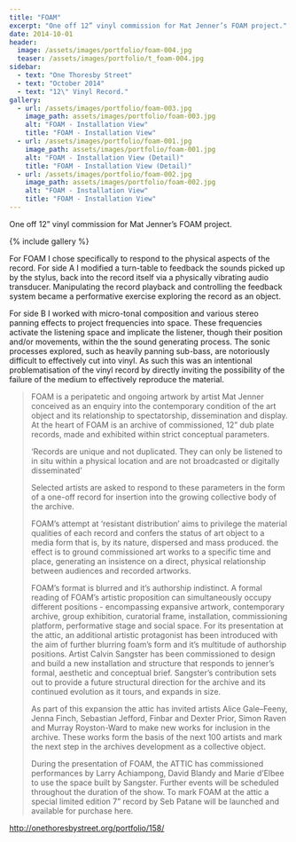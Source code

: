 ```yaml
---
title: "FOAM"
excerpt: "One off 12” vinyl commission for Mat Jenner’s FOAM project."
date: 2014-10-01
header:
  image: /assets/images/portfolio/foam-004.jpg
  teaser: /assets/images/portfolio/t_foam-004.jpg
sidebar:
  - text: "One Thoresby Street"
  - text: "October 2014"
  - text: "12\" Vinyl Record."
gallery:
  - url: /assets/images/portfolio/foam-003.jpg
    image_path: assets/images/portfolio/foam-003.jpg
    alt: "FOAM - Installation View"
    title: "FOAM - Installation View"
  - url: /assets/images/portfolio/foam-001.jpg
    image_path: assets/images/portfolio/foam-001.jpg
    alt: "FOAM - Installation View (Detail)"
    title: "FOAM - Installation View (Detail)"
  - url: /assets/images/portfolio/foam-002.jpg
    image_path: assets/images/portfolio/foam-002.jpg
    alt: "FOAM - Installation View"
    title: "FOAM - Installation View"
---
```

One off 12” vinyl commission for Mat Jenner’s FOAM project.

{% include gallery %}

For FOAM I chose specifically to respond to the physical aspects of the record. For side A I modified a turn-table to feedback the sounds picked up by the stylus, back into the record itself via a physically vibrating audio transducer. Manipulating the record playback and controlling the feedback system became a performative exercise exploring the record as an object.

For side B I worked with micro-tonal composition and various stereo panning effects to project frequencies into space. These frequencies activate the listening space and implicate the listener, though their position and/or movements, within the the sound generating process. The sonic processes explored, such as heavily panning sub-bass, are notoriously difficult to effectively cut into vinyl. As such this was an intentional problematisation of the vinyl record by directly inviting the possibility of the failure of the medium to effectively reproduce the material.

> FOAM is a peripatetic and ongoing artwork by artist Mat Jenner conceived as an enquiry into the contemporary condition of the art object and its relationship to spectatorship, dissemination and display. At the heart of FOAM is an archive of commissioned, 12” dub plate records, made and exhibited within strict conceptual parameters.
>
> ‘Records are unique and not duplicated. They can only be listened to in situ within a physical location and are not broadcasted or digitally disseminated’
>
> Selected artists are asked to respond to these parameters in the form of a one-off record for insertion into the growing collective body of the archive.
>
> FOAM’s attempt at ‘resistant distribution’ aims to privilege the material qualities of each record and confers the status of art object to a media form that is, by its nature, dispersed and mass produced. the effect is to ground commissioned art works to a specific time and place, generating an insistence on a direct, physical relationship between audiences and recorded artworks.
>
> FOAM’s format is blurred and it’s authorship indistinct. A formal reading of FOAM’s artistic proposition can simultaneously occupy different positions - encompassing expansive artwork, contemporary archive, group exhibition, curatorial frame, installation, commissioning platform, performative stage and social space. For its presentation at the attic, an additional artistic protagonist has been introduced with the aim of further blurring foam’s form and it’s multitude of authorship positions. Artist Calvin Sangster has been commissioned to design and build a new installation and structure that responds to jenner’s formal, aesthetic and conceptual brief. Sangster’s contribution sets out to provide a future structural direction for the archive and its continued evolution as it tours, and expands in size.
>
> As part of this expansion the attic has invited artists Alice Gale–Feeny, Jenna Finch, Sebastian Jefford, Finbar and Dexter Prior, Simon Raven and Murray Royston-Ward to make new works for inclusion in the archive. These works form the basis of the next 100 artists and mark the next step in the archives development as a collective object.
>
> During the presentation of FOAM, the ATTIC has commissioned performances by Larry Achiampong, David Blandy and Marie d’Elbee to use the space built by Sangster. Further events will be scheduled throughout the duration of the show. To mark FOAM at the attic a special limited edition 7” record by Seb Patane will be launched and available for purchase here.

http://onethoresbystreet.org/portfolio/158/
